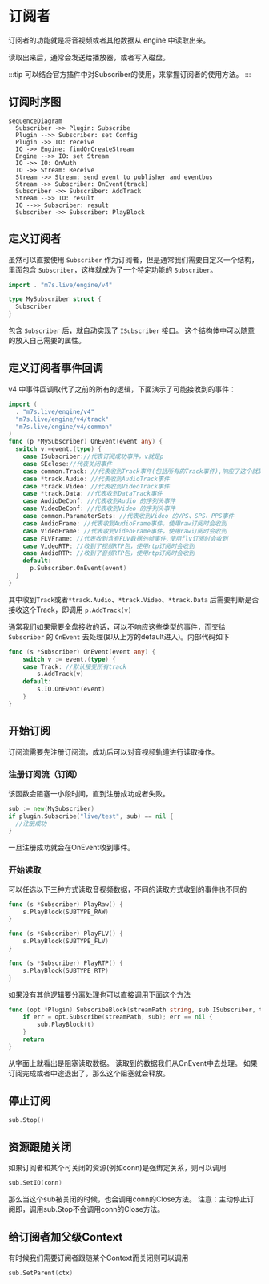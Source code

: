 # 订阅者

订阅者的功能就是将音视频或者其他数据从 engine 中读取出来。

读取出来后，通常会发送给播放器，或者写入磁盘。

:::tip
可以结合官方插件中对Subscriber的使用，来掌握订阅者的使用方法。
:::

## 订阅时序图
  
```mermaid
sequenceDiagram
  Subscriber ->> Plugin: Subscribe
  Plugin -->> Subscriber: set Config
  Plugin ->> IO: receive
  IO ->> Engine: findOrCreateStream
  Engine -->> IO: set Stream
  IO ->> IO: OnAuth
  IO ->> Stream: Receive
  Stream ->> Stream: send event to publisher and eventbus
  Stream ->> Subscriber: OnEvent(track)
  Subscriber ->> Subscriber: AddTrack
  Stream -->> IO: result
  IO -->> Subscriber: result
  Subscriber ->> Subscriber: PlayBlock
```

## 定义订阅者

虽然可以直接使用 `Subscriber` 作为订阅者，但是通常我们需要自定义一个结构，里面包含 `Subscriber`，这样就成为了一个特定功能的 `Subscriber`。

```go
import . "m7s.live/engine/v4"

type MySubscriber struct {
  Subscriber
}
```
包含 `Subscriber` 后，就自动实现了 `ISubscriber` 接口。
这个结构体中可以随意的放入自己需要的属性。


## 定义订阅者事件回调

v4 中事件回调取代了之前的所有的逻辑，下面演示了可能接收到的事件：

```go
import (
  . "m7s.live/engine/v4"
  "m7s.live/engine/v4/track"
  "m7s.live/engine/v4/common"
)
func (p *MySubscriber) OnEvent(event any) {
  switch v:=event.(type) {
    case ISubscriber://代表订阅成功事件，v就是p
    case SEclose://代表关闭事件
    case common.Track: //代表收到Track事件(包括所有的Track事件),响应了这个就屏蔽了下面三个
    case *track.Audio: //代表收到AudioTrack事件
    case *track.Video: //代表收到VideoTrack事件
    case *track.Data: //代表收到DataTrack事件
    case AudioDeConf: //代表收到Audio 的序列头事件
    case VideoDeConf: //代表收到Video 的序列头事件
    case common.ParamaterSets: //代表收到Video 的VPS、SPS、PPS事件
    case AudioFrame: //代表收到AudioFrame事件，使用raw订阅时会收到
    case VideoFrame: //代表收到VideoFrame事件，使用raw订阅时会收到
    case FLVFrame: //代表收到含有FLV数据的帧事件,使用flv订阅时会收到
    case VideoRTP: //收到了视频RTP包，使用rtp订阅时会收到
    case AudioRTP: //收到了音频RTP包，使用rtp订阅时会收到
    default:
      p.Subscriber.OnEvent(event)
  }
}
```
其中收到`Track`或者`*track.Audio`、`*track.Video`、`*track.Data` 后需要判断是否接收这个Track，即调用
`p.AddTrack(v)`

通常我们如果需要全盘接收的话，可以不响应这些类型的事件，而交给 `Subscriber` 的 `OnEvent` 去处理(即从上方的default进入)。内部代码如下

```go
func (s *Subscriber) OnEvent(event any) {
	switch v := event.(type) {
	case Track: //默认接受所有track
		s.AddTrack(v)
	default:
		s.IO.OnEvent(event)
	}
}
```

## 开始订阅

订阅流需要先注册订阅流，成功后可以对音视频轨道进行读取操作。

### 注册订阅流（订阅）

该函数会阻塞一小段时间，直到注册成功或者失败。
```go
sub := new(MySubscriber)
if plugin.Subscribe("live/test", sub) == nil {
  //注册成功
}
```
一旦注册成功就会在OnEvent收到事件。

### 开始读取
可以任选以下三种方式读取音视频数据，不同的读取方式收到的事件也不同的
```go
func (s *Subscriber) PlayRaw() {
	s.PlayBlock(SUBTYPE_RAW)
}

func (s *Subscriber) PlayFLV() {
	s.PlayBlock(SUBTYPE_FLV)
}

func (s *Subscriber) PlayRTP() {
	s.PlayBlock(SUBTYPE_RTP)
}
```

如果没有其他逻辑要分离处理也可以直接调用下面这个方法
```go
func (opt *Plugin) SubscribeBlock(streamPath string, sub ISubscriber, t byte) (err error) {
	if err = opt.Subscribe(streamPath, sub); err == nil {
		sub.PlayBlock(t)
	}
	return
}
```
从字面上就看出是阻塞读取数据。
读取到的数据我们从OnEvent中去处理。
如果订阅完成或者中途退出了，那么这个阻塞就会释放。



## 停止订阅

```go
sub.Stop()
```

## 资源跟随关闭

如果订阅者和某个可关闭的资源(例如conn)是强绑定关系，则可以调用
```go
sub.SetIO(conn)
```
那么当这个sub被关闭的时候，也会调用conn的Close方法。
注意：主动停止订阅即，调用sub.Stop不会调用conn的Close方法。

## 给订阅者加父级Context

有时候我们需要订阅者跟随某个Context而关闭则可以调用

```go
sub.SetParent(ctx)
```
